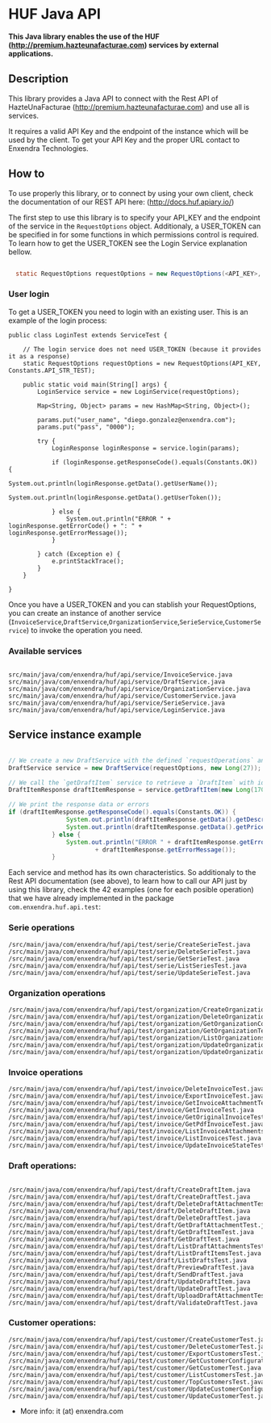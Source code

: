# HUF Java API

**This Java library enables the use of the HUF (http://premium.hazteunafacturae.com) services by external applications.**

## Description

This library provides a Java API to connect with the Rest API of HazteUnaFacturae (http://premium.hazteunafacturae.com) and use all is services.

It requires a valid API Key and the endpoint of the instance which will be used by the client. To get your API Key and the proper URL contact to Enxendra Technologies.

## How to

To use properly this library, or to connect by using your own client, check the documentation of our REST API here: (http://docs.huf.apiary.io/)

The first step to use this library is to specify your API_KEY  and the endpoint of the service in the `RequestOptions` object. Additionaly, a USER_TOKEN can be specified in for some functions in which permissions control is required. To learn how to get the USER_TOKEN see the Login Service explanation bellow.

``` java

  static RequestOptions requestOptions = new RequestOptions(<API_KEY>, <ENDPOINT>, <USER_TOKEN>);

```

### User login

To get a USER_TOKEN you need to login with an existing user. This is an example of the login process:

```
public class LoginTest extends ServiceTest {

    // The login service does not need USER_TOKEN (because it provides it as a response)
    static RequestOptions requestOptions = new RequestOptions(API_KEY, Constants.API_STR_TEST);

    public static void main(String[] args) {
        LoginService service = new LoginService(requestOptions);

        Map<String, Object> params = new HashMap<String, Object>();

        params.put("user_name", "diego.gonzalez@enxendra.com");
        params.put("pass", "0000");

        try {
            LoginResponse loginResponse = service.login(params);

            if (loginResponse.getResponseCode().equals(Constants.OK)) {
                System.out.println(loginResponse.getData().getUserName());
                System.out.println(loginResponse.getData().getUserToken());

            } else {
                System.out.println("ERROR " + loginResponse.getErrorCode() + ": " + loginResponse.getErrorMessage());
            }

        } catch (Exception e) {
            e.printStackTrace();
        }
    }

}
```

Once you have a USER_TOKEN and you can stablish your RequestOptions, you can create an instance of another service (`InvoiceService`,`DraftService`,`OrganizationService`,`SerieService`,`CustomerService`) to invoke the operation you need.

### Available services


```

src/main/java/com/enxendra/huf/api/service/InvoiceService.java
src/main/java/com/enxendra/huf/api/service/DraftService.java
src/main/java/com/enxendra/huf/api/service/OrganizationService.java
src/main/java/com/enxendra/huf/api/service/CustomerService.java
src/main/java/com/enxendra/huf/api/service/SerieService.java
src/main/java/com/enxendra/huf/api/service/LoginService.java

```

## Service instance example

```java

// We create a new DraftService with the defined `requestOperations` and the `id` of the organization.
DraftService service = new DraftService(requestOptions, new Long(27));

// We call the `getDraftItem` service to retrieve a `DraftItem` with id **1407** from the Draft with id **17028**.
DraftItemResponse draftItemResponse = service.getDraftItem(new Long(17028), new Long(1407));

// We print the response data or errors
if (draftItemResponse.getResponseCode().equals(Constants.OK)) {
                System.out.println(draftItemResponse.getData().getDescription());
                System.out.println(draftItemResponse.getData().getPrice());
            } else {
                System.out.println("ERROR " + draftItemResponse.getErrorCode() + ": "
                        + draftItemResponse.getErrorMessage());
            }

```

Each service and method has its own characteristics. So additionaly to the Rest API documentation (see above), to learn how to call our API just by using this library, check the 42 examples (one for each posible operation) that we have already implemented  in the package `com.enxendra.huf.api.test`:

### Serie operations

```
/src/main/java/com/enxendra/huf/api/test/serie/CreateSerieTest.java
/src/main/java/com/enxendra/huf/api/test/serie/DeleteSerieTest.java
/src/main/java/com/enxendra/huf/api/test/serie/GetSerieTest.java
/src/main/java/com/enxendra/huf/api/test/serie/ListSeriesTest.java
/src/main/java/com/enxendra/huf/api/test/serie/UpdateSerieTest.java

```
### Organization operations

```
/src/main/java/com/enxendra/huf/api/test/organization/CreateOrganizationTest.java
/src/main/java/com/enxendra/huf/api/test/organization/DeleteOrganizationTest.java
/src/main/java/com/enxendra/huf/api/test/organization/GetOrganizationConfigurationTest.java
/src/main/java/com/enxendra/huf/api/test/organization/GetOrganizationTest.java
/src/main/java/com/enxendra/huf/api/test/organization/ListOrganizationsTest.java
/src/main/java/com/enxendra/huf/api/test/organization/UpdateOrganizationConfigurationTest.java
/src/main/java/com/enxendra/huf/api/test/organization/UpdateOrganizationTest.java

```

### Invoice operations

```
/src/main/java/com/enxendra/huf/api/test/invoice/DeleteInvoiceTest.java
/src/main/java/com/enxendra/huf/api/test/invoice/ExportInvoiceTest.java
/src/main/java/com/enxendra/huf/api/test/invoice/GetInvoiceAttachmentTest.java
/src/main/java/com/enxendra/huf/api/test/invoice/GetInvoiceTest.java
/src/main/java/com/enxendra/huf/api/test/invoice/GetOriginalInvoiceTest.java
/src/main/java/com/enxendra/huf/api/test/invoice/GetPdfInvoiceTest.java
/src/main/java/com/enxendra/huf/api/test/invoice/ListInvoiceAttachmentsTest.java
/src/main/java/com/enxendra/huf/api/test/invoice/ListInvoicesTest.java
/src/main/java/com/enxendra/huf/api/test/invoice/UpdateInvoiceStateTest.java

```

### Draft operations:

```

/src/main/java/com/enxendra/huf/api/test/draft/CreateDraftItem.java
/src/main/java/com/enxendra/huf/api/test/draft/CreateDraftTest.java
/src/main/java/com/enxendra/huf/api/test/draft/DeleteDraftAttachmentTest.java
/src/main/java/com/enxendra/huf/api/test/draft/DeleteDraftItem.java
/src/main/java/com/enxendra/huf/api/test/draft/DeleteDraftTest.java
/src/main/java/com/enxendra/huf/api/test/draft/GetDraftAttachmentTest.java
/src/main/java/com/enxendra/huf/api/test/draft/GetDraftItemTest.java
/src/main/java/com/enxendra/huf/api/test/draft/GetDraftTest.java
/src/main/java/com/enxendra/huf/api/test/draft/ListDraftAttachmentsTest.java
/src/main/java/com/enxendra/huf/api/test/draft/ListDraftItemsTest.java
/src/main/java/com/enxendra/huf/api/test/draft/ListDraftsTest.java
/src/main/java/com/enxendra/huf/api/test/draft/PreviewDraftTest.java
/src/main/java/com/enxendra/huf/api/test/draft/SendDraftTest.java
/src/main/java/com/enxendra/huf/api/test/draft/UpdateDraftItem.java
/src/main/java/com/enxendra/huf/api/test/draft/UpdateDraftTest.java
/src/main/java/com/enxendra/huf/api/test/draft/UploadDraftAttachmentTest.java
/src/main/java/com/enxendra/huf/api/test/draft/ValidateDraftTest.java

```

### Customer operations:

```
/src/main/java/com/enxendra/huf/api/test/customer/CreateCustomerTest.java
/src/main/java/com/enxendra/huf/api/test/customer/DeleteCustomerTest.java
/src/main/java/com/enxendra/huf/api/test/customer/ExportCustomersTest.java
/src/main/java/com/enxendra/huf/api/test/customer/GetCustomerConfigurationTest.java
/src/main/java/com/enxendra/huf/api/test/customer/GetCustomerTest.java
/src/main/java/com/enxendra/huf/api/test/customer/ListCustomersTest.java
/src/main/java/com/enxendra/huf/api/test/customer/TopCustomersTest.java
/src/main/java/com/enxendra/huf/api/test/customer/UpdateCustomerConfigurationTest.java
/src/main/java/com/enxendra/huf/api/test/customer/UpdateCustomerTest.java

```




* More info: it (at) enxendra.com
